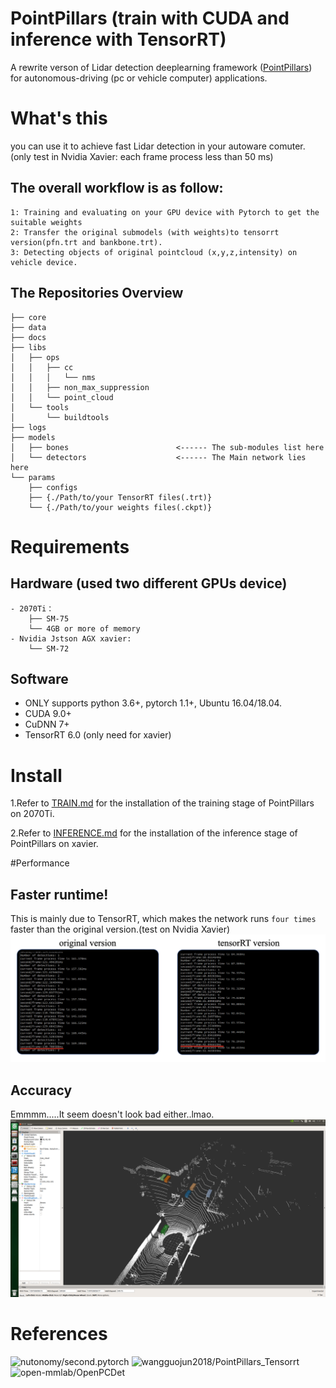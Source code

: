 # PointPillars (train with CUDA and inference with TensorRT)

A rewrite verson of Lidar detection deeplearning framework ([PointPillars](https://github.com/traveller59/second.pytorch)) for autonomous-driving (pc or vehicle computer) applications.

# What's this

you can use it to achieve fast Lidar detection in your autoware comuter. (only test in Nvidia Xavier: each frame process less than 50 ms)

## The overall workflow is as follow:
```
1: Training and evaluating on your GPU device with Pytorch to get the suitable weights
2: Transfer the original submodels (with weights)to tensorrt version(pfn.trt and bankbone.trt).
3: Detecting objects of original pointcloud (x,y,z,intensity) on vehicle device.
```
## The Repositories Overview 
```
├── core
├── data
├── docs
├── libs
│   ├── ops
│   │   ├── cc
│   │   │   └── nms
│   │   ├── non_max_suppression
│   │   └── point_cloud
│   └── tools
│       └── buildtools
├── logs
├── models
│   ├── bones                        <------ The sub-modules list here
│   └── detectors                    <------ The Main network lies here
└── params
    ├── configs
    ├── {./Path/to/your TensorRT files(.trt)}
    └── {./Path/to/your weights files(.ckpt)}
```
# Requirements

## Hardware (used two different GPUs device)
```
- 2070Ti：
    ├── SM-75                       
    └── 4GB or more of memory
- Nvidia Jstson AGX xavier:        
    └── SM-72
```

## Software
 - ONLY supports python 3.6+, pytorch 1.1+, Ubuntu 16.04/18.04.
 - CUDA 9.0+
 - CuDNN 7+
 - TensorRT 6.0 (only need for xavier)
 
# Install
1.Refer to [TRAIN.md](docs/TRAIN.md) for the installation of the training stage of PointPillars on 2070Ti.

2.Refer to [INFERENCE.md](docs/INFERENCE.md) for the installation of the inference stage of PointPillars on xavier.

#Performance

## Faster runtime!
This is mainly due to TensorRT, which makes the network runs `four times` faster than the original version.(test on Nvidia Xavier)
![compare](docs/_compare.png)

## Accuracy
Emmmm.....It seem doesn't look bad either..lmao. 
![accuracy](docs/_accuracy.png)

# References
![nutonomy/second.pytorch](https://github.com/nutonomy/second.pytorch)
![wangguojun2018/PointPillars_Tensorrt](https://github.com/wangguojun2018/PointPillars_Tensorrt)
![open-mmlab/OpenPCDet](https://github.com/open-mmlab/OpenPCDet)
